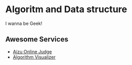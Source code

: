 # Algoritm and Data structure
I wanna be Geek!

## Awesome Services
- [Aizu Online Judge](http://judge.u-aizu.ac.jp/onlinejudge/)
- [Algorithm Visualizer](https://algorithm-visualizer.org/)
